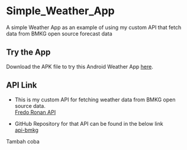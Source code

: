 # Simple_Weather_App
A simple Weather App as an example of using my custom API that fetch data from BMKG open source forecast data

## Try the App
Download the APK file to try this Android Weather App [here](https://github.com/Fredo-Ronan/Simple_Weather_App/releases/download/v0.1.0-alpha/BMKG.Cuaca.API.Fredo.apk).

## API Link
* This is my custom API for fetching weather data from BMKG open source data.<br>
  [Fredo Ronan API](https://fredo-ronan-api.cyclic.app/)<br>

* GitHub Repository for that API can be found in the below link<br>
  [api-bmkg](https://github.com/Fredo-Ronan/api-bmkg)

Tambah coba
